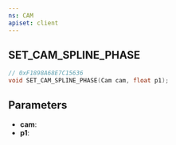 ```yaml
---
ns: CAM
apiset: client
---
```

## SET_CAM_SPLINE_PHASE

```c
// 0xF1898A68E7C15636
void SET_CAM_SPLINE_PHASE(Cam cam, float p1);
```


## Parameters
* **cam**:
* **p1**: